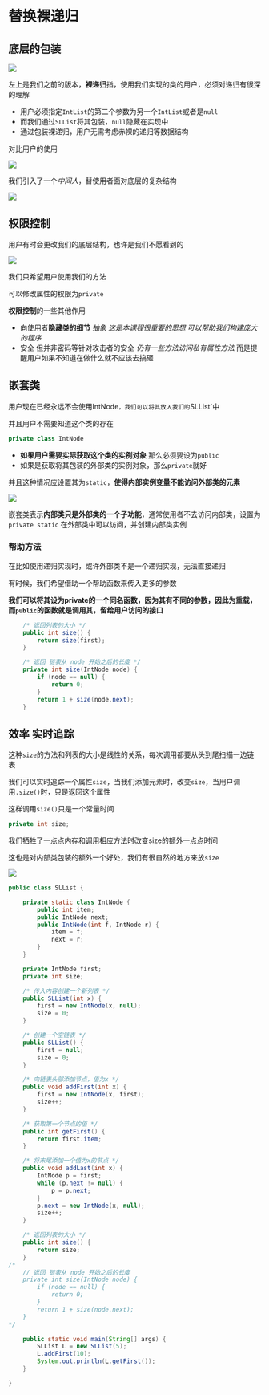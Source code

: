 # 替换裸递归

## 底层的包装

![](img/8db314af.png)

左上是我们之前的版本，**裸递归**指，使用我们实现的类的用户，必须对递归有很深的理解

* 用户必须指定`IntList`的第二个参数为另一个`IntList`或者是`null`
* 而我们通过`SLList`将其包装，`null`隐藏在实现中
* 通过包装裸递归，用户无需考虑赤裸的递归等数据结构

对比用户的使用

![](img/dcdb6724.png)

我们引入了一个*中间人*，替使用者面对底层的复杂结构

![](img/ee72aa11.png)

## 权限控制

用户有时会更改我们的底层结构，也许是我们不愿看到的

![](img/64397ab3.png)

我们只希望用户使用我们的方法

可以修改属性的权限为`private`

**权限控制**的一些其他作用

* 向使用者**隐藏类的细节** *抽象 这是本课程很重要的思想 可以帮助我们构建庞大的程序*
* 安全 但并非密码等针对攻击者的安全 *仍有一些方法访问私有属性方法* 而是提醒用户如果不知道在做什么就不应该去搞砸

## 嵌套类

用户现在已经永远不会使用IntNode`，我们可以将其放入我们的`SLList`中

并且用户不需要知道这个类的存在

```java
private class IntNode
```

* **如果用户需要实际获取这个类的实例对象** 那么必须要设为`public`
* 如果是获取将其包装的外部类的实例对象，那么`private`就好

并且这种情况应设置其为`static`，**使得内部实例变量不能访问外部类的元素**

![](img/5a30eb61.png)

嵌套类表示**内部类只是外部类的一个子功能**，通常使用者不去访问内部类，设置为`private static` 在外部类中可以访问，并创建内部类实例

### 帮助方法

在比如使用递归实现时，或许外部类不是一个递归实现，无法直接递归

有时候，我们希望借助一个帮助函数来传入更多的参数

**我们可以将其设为private的一个同名函数，因为其有不同的参数，因此为重载，而`public`的函数就是调用其，留给用户访问的接口**

```java
    /* 返回列表的大小 */
    public int size() {
        return size(first);
    }

    /* 返回 链表从 node 开始之后的长度 */
    private int size(IntNode node) {
        if (node == null) {
            return 0;
        }
        return 1 + size(node.next);
    }
```

## 效率 实时追踪

这种`size`的方法和列表的大小是线性的关系，每次调用都要从头到尾扫描一边链表

我们可以实时追踪一个属性`size`，当我们添加元素时，改变`size`，当用户调用`.size()`时，只是返回这个属性

这样调用`size()`只是一个常量时间

```java
private int size;
```

我们牺牲了一点点内存和调用相应方法时改变size的额外一点点时间

这也是对内部类包装的额外一个好处，我们有很自然的地方来放`size`

![](img/0f189a8a.png)

```java
public class SLList {

    private static class IntNode {
        public int item;
        public IntNode next;
        public IntNode(int f, IntNode r) {
            item = f;
            next = r;
        }
    }

    private IntNode first;
    private int size;

    /* 传入内容创建一个新列表 */
    public SLList(int x) {
        first = new IntNode(x, null);
        size = 0;
    }

    /* 创建一个空链表 */
    public SLList() {
        first = null;
        size = 0;
    }

    /* 向链表头部添加节点，值为x */
    public void addFirst(int x) {
        first = new IntNode(x, first);
        size++;
    }

    /* 获取第一个节点的值 */
    public int getFirst() {
        return first.item;
    }

    /* 将末尾添加一个值为x的节点 */
    public void addLast(int x) {
        IntNode p = first;
        while (p.next != null) {
            p = p.next;
        }
        p.next = new IntNode(x, null);
        size++;
    }

    /* 返回列表的大小 */
    public int size() {
        return size;
    }
/*
    // 返回 链表从 node 开始之后的长度 
    private int size(IntNode node) {
        if (node == null) {
            return 0;
        }
        return 1 + size(node.next);
    }
*/

    public static void main(String[] args) {
        SLList L = new SLList(5);
        L.addFirst(10);
        System.out.println(L.getFirst());
    }

}
```

